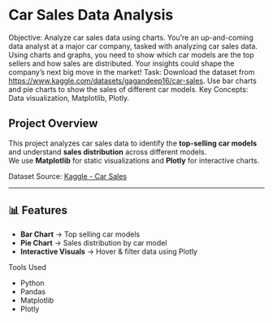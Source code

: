 # Car Sales Data Analysis
Objective: Analyze car sales data using charts.
You’re an up-and-coming data analyst at a major car company, tasked with analyzing car sales data. Using charts and graphs, you need to show which car models are the top sellers and how sales are distributed. Your insights could shape the company’s next big move in the market! Task: Download the dataset from https://www.kaggle.com/datasets/gagandeep16/car-sales. Use bar charts and pie charts to show the sales of different car models. Key Concepts: Data visualization, Matplotlib, Plotly.

##  Project Overview
This project analyzes car sales data to identify the **top-selling car models** and understand **sales distribution** across different models.  
We use **Matplotlib** for static visualizations and **Plotly** for interactive charts.

Dataset Source: [Kaggle - Car Sales](https://www.kaggle.com/datasets/gagandeep16/car-sales)

---

## 📊 Features
- **Bar Chart** → Top selling car models
- **Pie Chart** → Sales distribution by car model
- **Interactive Visuals** → Hover & filter data using Plotly

Tools Used
- Python
- Pandas
- Matplotlib
- Plotly


